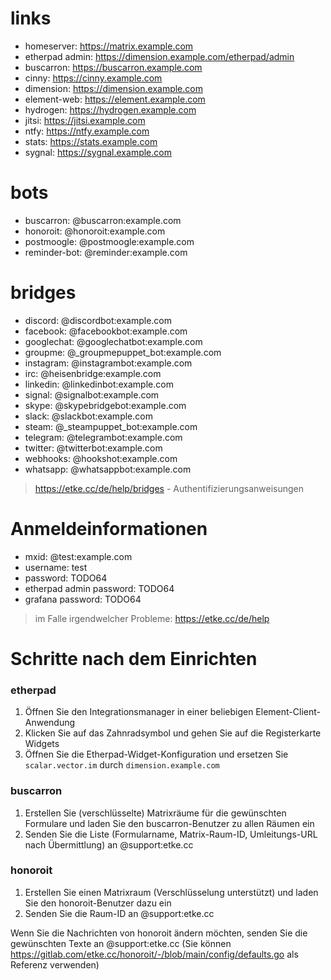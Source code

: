 # links

* homeserver: https://matrix.example.com
* etherpad admin: https://dimension.example.com/etherpad/admin
* buscarron: https://buscarron.example.com
* cinny: https://cinny.example.com
* dimension: https://dimension.example.com
* element-web: https://element.example.com
* hydrogen: https://hydrogen.example.com
* jitsi: https://jitsi.example.com
* ntfy: https://ntfy.example.com
* stats: https://stats.example.com
* sygnal: https://sygnal.example.com

# bots

* buscarron: @buscarron:example.com
* honoroit: @honoroit:example.com
* postmoogle: @postmoogle:example.com
* reminder-bot: @reminder:example.com

# bridges

* discord: @discordbot:example.com
* facebook: @facebookbot:example.com
* googlechat: @googlechatbot:example.com
* groupme: @_groupmepuppet_bot:example.com
* instagram: @instagrambot:example.com
* irc: @heisenbridge:example.com
* linkedin: @linkedinbot:example.com
* signal: @signalbot:example.com
* skype: @skypebridgebot:example.com
* slack: @slackbot:example.com
* steam: @_steampuppet_bot:example.com
* telegram: @telegrambot:example.com
* twitter: @twitterbot:example.com
* webhooks: @hookshot:example.com
* whatsapp: @whatsappbot:example.com

> https://etke.cc/de/help/bridges - Authentifizierungsanweisungen

# Anmeldeinformationen

* mxid: @test:example.com
* username: test
* password: TODO64
* etherpad admin password: TODO64
* grafana password: TODO64

> im Falle irgendwelcher Probleme: https://etke.cc/de/help

# Schritte nach dem Einrichten

### etherpad

1. Öffnen Sie den Integrationsmanager in einer beliebigen Element-Client-Anwendung
2. Klicken Sie auf das Zahnradsymbol und gehen Sie auf die Registerkarte Widgets
3. Öffnen Sie die Etherpad-Widget-Konfiguration und ersetzen Sie `scalar.vector.im` durch `dimension.example.com`

### buscarron

1. Erstellen Sie (verschlüsselte) Matrixräume für die gewünschten Formulare und laden Sie den buscarron-Benutzer zu allen Räumen ein
2. Senden Sie die Liste (Formularname, Matrix-Raum-ID, Umleitungs-URL nach Übermittlung) an @support:etke.cc

### honoroit

1. Erstellen Sie einen Matrixraum (Verschlüsselung unterstützt) und laden Sie den honoroit-Benutzer dazu ein
2. Senden Sie die Raum-ID an @support:etke.cc

Wenn Sie die Nachrichten von honoroit ändern möchten, senden Sie die gewünschten Texte an @support:etke.cc (Sie können https://gitlab.com/etke.cc/honoroit/-/blob/main/config/defaults.go als Referenz verwenden)